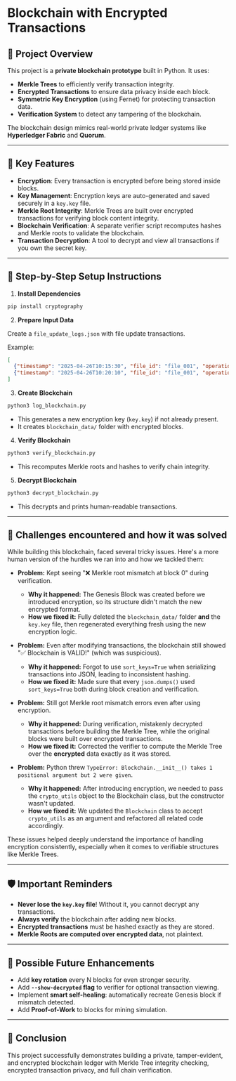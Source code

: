 # Blockchain with Encrypted Transactions

## 🌟 Project Overview

This project is a **private blockchain prototype** built in Python. It uses:
- **Merkle Trees** to efficiently verify transaction integrity.
- **Encrypted Transactions** to ensure data privacy inside each block.
- **Symmetric Key Encryption** (using Fernet) for protecting transaction data.
- **Verification System** to detect any tampering of the blockchain.

The blockchain design mimics real-world private ledger systems like **Hyperledger Fabric** and **Quorum**.

---

## 🔎 Key Features

- **Encryption**: Every transaction is encrypted before being stored inside blocks.
- **Key Management**: Encryption keys are auto-generated and saved securely in a `key.key` file.
- **Merkle Root Integrity**: Merkle Trees are built over encrypted transactions for verifying block content integrity.
- **Blockchain Verification**: A separate verifier script recomputes hashes and Merkle roots to validate the blockchain.
- **Transaction Decryption**: A tool to decrypt and view all transactions if you own the secret key.

---

## 📅 Step-by-Step Setup Instructions

1. **Install Dependencies**

```bash
pip install cryptography
```

2. **Prepare Input Data**

Create a `file_update_logs.json` with file update transactions.

Example:
```json
[
  {"timestamp": "2025-04-26T10:15:30", "file_id": "file_001", "operation": "create", "user": "Alice"},
  {"timestamp": "2025-04-26T10:20:10", "file_id": "file_001", "operation": "update", "user": "Bob"}
]
```

3. **Create Blockchain**

```bash
python3 log_blockchain.py
```
- This generates a new encryption key (`key.key`) if not already present.
- It creates `blockchain_data/` folder with encrypted blocks.

4. **Verify Blockchain**

```bash
python3 verify_blockchain.py
```
- This recomputes Merkle roots and hashes to verify chain integrity.

5. **Decrypt Blockchain**

```bash
python3 decrypt_blockchain.py
```
- This decrypts and prints human-readable transactions.

---

## 🚨 Challenges encountered and how it was solved

While building this blockchain, faced several tricky issues. Here's a more human version of the hurdles we ran into and how we tackled them:

- **Problem:** Kept seeing "❌ Merkle root mismatch at block 0" during verification.
  - **Why it happened:** The Genesis Block was created before we introduced encryption, so its structure didn't match the new encrypted format.
  - **How we fixed it:** Fully deleted the `blockchain_data/` folder **and** the `key.key` file, then regenerated everything fresh using the new encryption logic.

- **Problem:** Even after modifying transactions, the blockchain still showed "✅ Blockchain is VALID!" (which was suspicious).
  - **Why it happened:** Forgot to use `sort_keys=True` when serializing transactions into JSON, leading to inconsistent hashing.
  - **How we fixed it:** Made sure that every `json.dumps()` used `sort_keys=True` both during block creation and verification.

- **Problem:** Still got Merkle root mismatch errors even after using encryption.
  - **Why it happened:** During verification, mistakenly decrypted transactions before building the Merkle Tree, while the original blocks were built over encrypted transactions.
  - **How we fixed it:** Corrected the verifier to compute the Merkle Tree over the **encrypted** data exactly as it was stored.

- **Problem:** Python threw `TypeError: Blockchain.__init__() takes 1 positional argument but 2 were given`.
  - **Why it happened:** After introducing encryption, we needed to pass the `crypto_utils` object to the Blockchain class, but the constructor wasn't updated.
  - **How we fixed it:** We updated the `Blockchain` class to accept `crypto_utils` as an argument and refactored all related code accordingly.

These issues helped deeply understand the importance of handling encryption consistently, especially when it comes to verifiable structures like Merkle Trees.

---

## 🛡️ Important Reminders

- **Never lose the `key.key` file**! Without it, you cannot decrypt any transactions.
- **Always verify** the blockchain after adding new blocks.
- **Encrypted transactions** must be hashed exactly as they are stored.
- **Merkle Roots are computed over encrypted data**, not plaintext.

---

## 🚀 Possible Future Enhancements

- Add **key rotation** every N blocks for even stronger security.
- Add **`--show-decrypted` flag** to verifier for optional transaction viewing.
- Implement **smart self-healing**: automatically recreate Genesis block if mismatch detected.
- Add **Proof-of-Work** to blocks for mining simulation.

---

## 🌟 Conclusion

This project successfully demonstrates building a private, tamper-evident, and encrypted blockchain ledger with Merkle Tree integrity checking, encrypted transaction privacy, and full chain verification.



